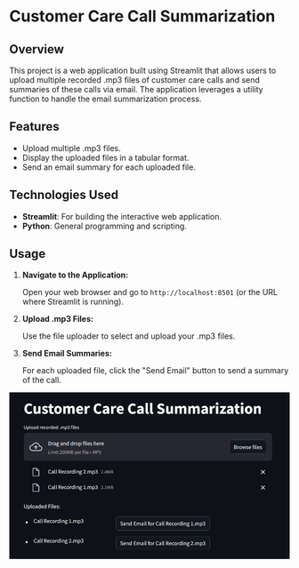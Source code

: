 # Customer Care Call Summarization

## Overview

This project is a web application built using Streamlit that allows users to upload multiple recorded .mp3 files of customer care calls and send summaries of these calls via email. The application leverages a utility function to handle the email summarization process.

## Features

- Upload multiple .mp3 files.
- Display the uploaded files in a tabular format.
- Send an email summary for each uploaded file.

## Technologies Used

- **Streamlit**: For building the interactive web application.
- **Python**: General programming and scripting.

## Usage

1. **Navigate to the Application:**

    Open your web browser and go to `http://localhost:8501` (or the URL where Streamlit is running).

2. **Upload .mp3 Files:**

    Use the file uploader to select and upload your .mp3 files.

3. **Send Email Summaries:**

    For each uploaded file, click the "Send Email" button to send a summary of the call.

![alt text](image.png)
